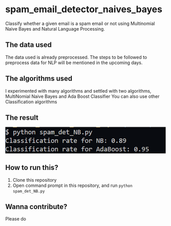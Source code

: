 # spam_email_detector_naives_bayes

Classify whether a given email is a spam email or not using Multinomial Naive Bayes and Natural Language Processing.

## The data used

The data used is already preprocessed. The steps to be followed to preprocess data for NLP will be mentioned in the upcoming days.

## The algorithms used

I experimented with many algorithms and settled with two algorithms, MultiNomial Naive Bayes and Ada Boost Classifier
You can also use other Classification algorithms

## The result

<img src="https://raw.githubusercontent.com/tharunShiv/spam_email_detector_naives_bayes/master/result.png">

## How to run this?

1. Clone this repository
2. Open command prompt in this repository, and run `python spam_det_NB.py`

## Wanna contribute?

Please do
